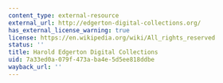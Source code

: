 ```yaml
---
content_type: external-resource
external_url: http://edgerton-digital-collections.org/
has_external_license_warning: true
license: https://en.wikipedia.org/wiki/All_rights_reserved
status: ''
title: Harold Edgerton Digital Collections
uid: 7a33ed0a-079f-473a-ba4e-5d5ee818ddbe
wayback_url: ''
---
```

